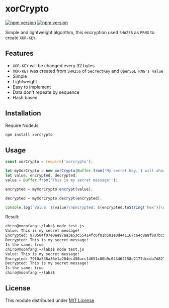 # xorCrypto
[![npm version](https://travis-ci.org/tad88dev/xorcrypto.svg?branch=master)](https://travis-ci.org/tad88dev/xorcrypto.svg?branch=master)
[![npm version](https://badge.fury.io/js/xorcrypto.svg)](https://badge.fury.io/js/xorcrypto)

Simple and lightweight algorithm, this encryption used `SHA256` as `PRNG` to create `XOR-KEY`.

## Features
- `XOR-KEY` will be changed every 32 bytes
- `XOR-KEY` was created from `SHA256` of `SecrectKey` and `OpenSSL RNG's value`
- Simple
- Lightweight
- Easy to implement
- Data don't repeate by sequence
- Hash based

## Installation
Require NodeJs
```bash
npm install xorcrypto
```
## Usage
```javascript
const xorCrypto = require('xorcrypto');

let myXorCrypto = new xorCrypto(Buffer.from('My secret key, I will share with my friend.'));
let value, encrypted, decrypted;
value = Buffer.from('This is my secret message!');

encrypted = myXorCrypto.encrypt(value);

decrypted = myXorCrypto.decrypt(encrypted);

console.log(`Value: ${value}\nEncrypted: ${encrypted.toString('hex')}\nDecrypted: ${decrypted.toString()}\nIs the same: ${decrypted.toString() == value}`);
```
Result:
```bash
chiro@moonfang:~/labs$ node test.js 
Value: This is my secret message!
Encrypted: 970504f07e0ee97aa3e53c55414fc6f01b581e0d441167c64c8a8f807bc5617f59c190bc555c96eaf504
Decrypted: This is my secret message!
Is the same: true
chiro@moonfang:~/labs$ node test.js 
Value: This is my secret message!
Encrypted: 79f0a536a36e1a284ec450acc14651c00b9c043462158d2177dccda7d821bc35c8335fa68f610d01c0f9
Decrypted: This is my secret message!
Is the same: true
chiro@moonfang:~/labs$ 
```
## License
This module distributed under [MIT License](https://github.com/tad88dev/xorcrypto/blob/master/LICENSE)
